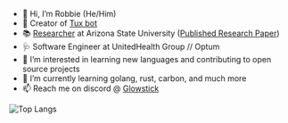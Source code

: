 - 👋 Hi, I’m Robbie (He/Him)
- 🐧 Creator of [Tux bot](https://glowstick.me/tux)
- 📚 [Researcher](https://search.asu.edu/profile/3115118) at Arizona State University ([Published Research Paper](https://arxiv.org/abs/2310.09528))
- 🩺 Software Engineer at UnitedHealth Group // Optum
- 👀 I’m interested in learning new languages and contributing to open source projects
- 🌱 I’m currently learning golang, rust, carbon, and much more
- 📫 Reach me on discord @ [Glowstick](https://discord.com/invite/4rtjKrg)

![Top Langs](https://github-readme-stats-sigma-five.vercel.app/api?username=Glowstick0017&show_icons=true&theme=cobalt&hide=contribs)
<!---
Glowstick0017/Glowstick0017 is a ✨ special ✨ repository because its `README.md` (this file) appears on your GitHub profile.
You can click the Preview link to take a look at your changes.
--->


